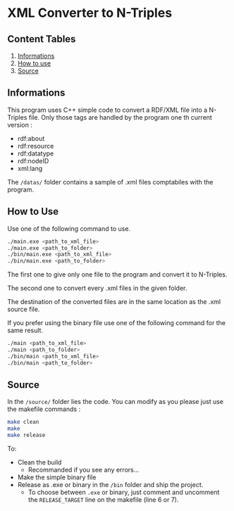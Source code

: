 # XML Converter to N-Triples

## Content Tables

1. [Informations](#informations)
1. [How to use](#how-to-use)
1. [Source](#source)

## Informations

This program uses C++ simple code to convert a RDF/XML file into a N-Triples file. Only those tags are handled by the program one th current version :

- rdf:about
- rdf:resource
- rdf:datatype
- rdf:nodeID
- xml:lang

The `/datas/` folder contains a sample of .xml files comptabiles with the program.

## How to Use

Use one of the following command to use.

```bash
./main.exe <path_to_xml_file>
./main.exe <path_to_folder>
./bin/main.exe <path_to_xml_file>
./bin/main.exe <path_to_folder>
```

The first one to give only one file to the program and convert it to N-Triples.

The second one to convert every .xml files in the given folder.

The destination of the converted files are in the same location as the .xml source file.

If you prefer using the binary file use one of the following command for the same result.

```bash
./main <path_to_xml_file>
./main <path_to_folder>
./bin/main <path_to_xml_file>
./bin/main <path_to_folder>
```

## Source

In the `/source/` folder lies the code. You can modify as you please just use the makefile commands :

```bash
make clean
make
make release
```

To:

- Clean the build
  - Recommanded if you see any errors...
- Make the simple binary file
- Release as .exe or binary in the `/bin` folder and ship the project.
  - To choose between `.exe` or binary, just comment and uncomment the `RELEASE_TARGET` line on the makefile (line 6 or 7).
